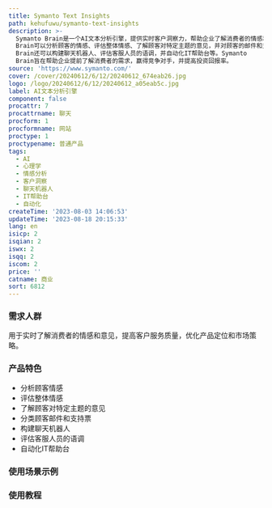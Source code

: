 ```yaml
---
title: Symanto Text Insights
path: kehufuwu/symanto-text-insights
description: >-
  Symanto Brain是一个AI文本分析引擎，提供实时客户洞察力，帮助企业了解消费者的情感和意见。通过结合人工智能和心理学，Symanto
  Brain可以分析顾客的情感、评估整体情感、了解顾客对特定主题的意见，并对顾客的邮件和支持票进行分类。Symanto
  Brain还可以构建聊天机器人、评估客服人员的语调，并自动化IT帮助台等。Symanto
  Brain旨在帮助企业提前了解消费者的需求，赢得竞争对手，并提高投资回报率。
source: 'https://www.symanto.com/'
cover: /cover/20240612/6/12/20240612_674eab26.jpg
logo: /logo/20240612/6/12/20240612_a05eab5c.jpg
label: AI文本分析引擎
component: false
procattr: 7
procattrname: 聊天
procform: 1
procformname: 网站
proctype: 1
proctypename: 普通产品
tags:
  - AI
  - 心理学
  - 情感分析
  - 客户洞察
  - 聊天机器人
  - IT帮助台
  - 自动化
createTime: '2023-08-03 14:06:53'
updateTime: '2023-08-18 20:15:33'
lang: en
isicp: 2
isqian: 2
iswx: 2
isqq: 2
iscom: 2
price: ''
catname: 商业
sort: 6812
---
```




### 需求人群
用于实时了解消费者的情感和意见，提高客户服务质量，优化产品定位和市场策略。

### 产品特色
- 分析顾客情感
- 评估整体情感
- 了解顾客对特定主题的意见
- 分类顾客邮件和支持票
- 构建聊天机器人
- 评估客服人员的语调
- 自动化IT帮助台

### 使用场景示例


### 使用教程


  
